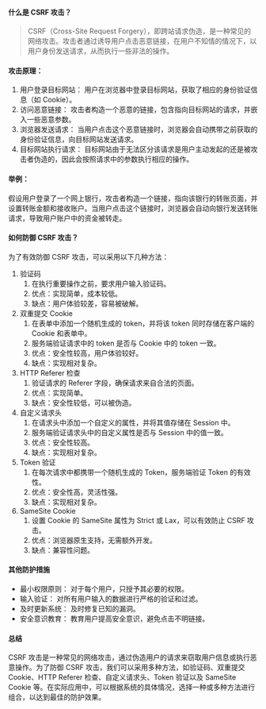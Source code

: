 #### 什么是 CSRF 攻击？

> CSRF（Cross-Site Request Forgery），即跨站请求伪造，是一种常见的网络攻击。攻击者通过诱导用户点击恶意链接，在用户不知情的情况下，以用户身份发送请求，从而执行一些非法的操作。

#### 攻击原理：

1. 用户登录目标网站： 用户在浏览器中登录目标网站，获取了相应的身份验证信息（如 Cookie）。
2. 访问恶意链接： 攻击者构造一个恶意的链接，包含指向目标网站的请求，并嵌入一些恶意参数。
3. 浏览器发送请求： 当用户点击这个恶意链接时，浏览器会自动携带之前获取的身份验证信息，向目标网站发送请求。
4. 目标网站执行请求： 目标网站由于无法区分该请求是用户主动发起的还是被攻击者伪造的，因此会按照请求中的参数执行相应的操作。

#### 举例：

假设用户登录了一个网上银行，攻击者构造一个链接，指向该银行的转账页面，并设置转账金额和接收账户。当用户点击这个链接时，浏览器会自动向银行发送转账请求，导致用户账户中的资金被转走。

#### 如何防御 CSRF 攻击？

为了有效防御 CSRF 攻击，可以采用以下几种方法：

1. 验证码
   1. 在执行重要操作之前，要求用户输入验证码。
   2. 优点：实现简单，成本较低。
   3. 缺点：用户体验较差，容易被破解。
2. 双重提交 Cookie
   1. 在表单中添加一个随机生成的 token，并将该 token 同时存储在客户端的 Cookie 和表单中。
   2. 服务端验证请求中的 token 是否与 Cookie 中的 token 一致。
   3. 优点：安全性较高，用户体验较好。
   4. 缺点：实现相对复杂。
3. HTTP Referer 检查
   1. 验证请求的 Referer 字段，确保请求来自合法的页面。
   2. 优点：实现简单。
   3. 缺点：安全性较低，可以被伪造。
4. 自定义请求头
   1. 在请求头中添加一个自定义的属性，并将其值存储在 Session 中。
   2. 服务端验证请求头中的自定义属性是否与 Session 中的值一致。
   3. 优点：安全性较高。
   4. 缺点：实现相对复杂。
5. Token 验证
   1. 在每次请求中都携带一个随机生成的 Token，服务端验证 Token 的有效性。
   2. 优点：安全性高，灵活性强。
   3. 缺点：实现相对复杂。
6. SameSite Cookie
   1. 设置 Cookie 的 SameSite 属性为 Strict 或 Lax，可以有效防止 CSRF 攻击。
   2. 优点：浏览器原生支持，无需额外开发。
   3. 缺点：兼容性问题。

#### 其他防护措施

- 最小权限原则： 对于每个用户，只授予其必要的权限。
- 输入验证： 对所有用户输入的数据进行严格的验证和过滤。
- 及时更新系统： 及时修复已知的漏洞。
- 安全意识教育： 教育用户提高安全意识，避免点击不明链接。

#### 总结

CSRF 攻击是一种常见的网络攻击，通过伪造用户的请求来窃取用户信息或执行恶意操作。为了防御 CSRF 攻击，我们可以采用多种方法，如验证码、双重提交 Cookie、HTTP Referer 检查、自定义请求头、Token 验证以及 SameSite Cookie 等。在实际应用中，可以根据系统的具体情况，选择一种或多种方法进行组合，以达到最佳的防护效果。
